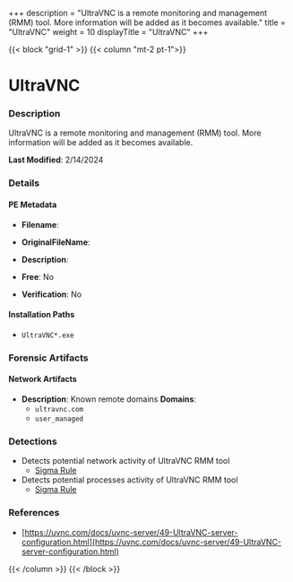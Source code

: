 +++
description = "UltraVNC is a remote monitoring and management (RMM) tool. More information will be added as it becomes available."
title = "UltraVNC"
weight = 10
displayTitle = "UltraVNC"
+++


{{< block "grid-1" >}}
{{< column "mt-2 pt-1">}}

# UltraVNC


### Description

UltraVNC is a remote monitoring and management (RMM) tool. More information will be added as it becomes available.



**Last Modified**: 2/14/2024

### Details


#### PE Metadata
- **Filename**: 
- **OriginalFileName**: 
- **Description**: 


- **Free**: No

- **Verification**: No




#### Installation Paths
- `UltraVNC*.exe`

### Forensic Artifacts




#### Network Artifacts
- **Description**: Known remote domains  **Domains**:
    - `ultravnc.com`
    - `user_managed`


### Detections
- Detects potential network activity of UltraVNC RMM tool
  - [Sigma Rule](https://github.com/magicsword-io/LOLRMM/blob/main/detections/sigma/ultravnc_network_sigma.yml)
- Detects potential processes activity of UltraVNC RMM tool
  - [Sigma Rule](https://github.com/magicsword-io/LOLRMM/blob/main/detections/sigma/ultravnc_processes_sigma.yml)

### References
- [https://uvnc.com/docs/uvnc-server/49-UltraVNC-server-configuration.html](https://uvnc.com/docs/uvnc-server/49-UltraVNC-server-configuration.html)



{{< /column >}}
{{< /block >}}
